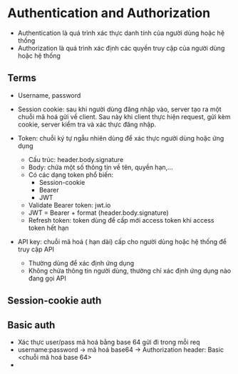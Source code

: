 # Authentication and Authorization
- Authentication là quá trình xác thực danh tính của người dùng hoặc hệ thống
- Authorization là quá trình xác định các quyền truy cập của người dùng hoặc hệ thống

## Terms
- Username, password
- Session cookie: sau khi người dùng đăng nhập vào, server tạo ra một chuỗi mã hoá gửi về client. Sau này khi client thực hiện request, gửi kèm cookie, server kiểm tra và xác thực đăng nhập.

- Token: chuỗi ký tự ngẫu nhiên dùng để xác thực người dùng hoặc ứng dụng
  - Cấu trúc: header.body.signature
  - Body: chứa một số thông tin về tên, quyền hạn,...
  - Có các dạng token phổ biến: 
    - Session-cookie
    - Bearer
    - JWT
  - Validate Bearer token: jwt.io
  - JWT = Bearer + format (header.body.signature)
  - Refresh token: token dùng để cấp mới access token khi access token hết hạn

- API key: chuỗi mã hoá ( hạn dài) cấp cho người dùng hoặc hệ thống để truy cập API
  - Thường dùng để xác định ứng dụng
  - Không chứa thông tin người dùng, thường chỉ xác định ứng dụng nào đang gọi API
  
## Session-cookie auth

## Basic auth
- Xác thực user/pass mã hoá bằng base 64 gửi đi trong mỗi req
- username:password -> mã hoá base64 -> Authorization header: Basic <chuỗi mã hoá base 64>
- 
## 